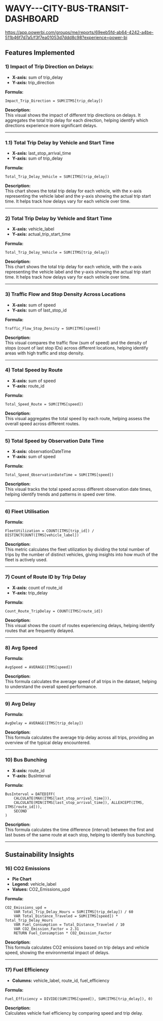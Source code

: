 # WAVY---CITY-BUS-TRANSIT-DASHBOARD

https://app.powerbi.com/groups/me/reports/69eeb5fd-ab64-4242-a4be-511b46f7d7a5/f3f7ea01053d7ddd8c98?experience=power-bi

## Features Implemented

### 1) Impact of Trip Direction on Delays: 

- **X-axis:** sum of trip_delay 
- **Y-axis:** trip_direction 

**Formula:**  
```plaintext
Impact_Trip_Direction = SUM(ITMS[trip_delay])
```

**Description:**  
This visual shows the impact of different trip directions on delays. It aggregates the total trip delay for each direction, helping identify which directions experience more significant delays.

---

### 1.1) Total Trip Delay by Vehicle and Start Time

- **X-axis:** last_stop_arrival_time  
- **Y-axis:** sum of trip_delay  

**Formula:**  
```plaintext
Total_Trip_Delay_Vehicle = SUM(ITMS[trip_delay])
```

**Description:**  
This chart shows the total trip delay for each vehicle, with the x-axis representing the vehicle label and the y-axis showing the actual trip start time. It helps track how delays vary for each vehicle over time.

---

### 2) Total Trip Delay by Vehicle and Start Time

- **X-axis:** vehicle_label  
- **Y-axis:** actual_trip_start_time  

**Formula:**  
```plaintext
Total_Trip_Delay_Vehicle = SUM(ITMS[trip_delay])
```

**Description:**  
This chart shows the total trip delay for each vehicle, with the x-axis representing the vehicle label and the y-axis showing the actual trip start time. It helps track how delays vary for each vehicle over time.

---

### 3) Traffic Flow and Stop Density Across Locations

- **X-axis:** sum of speed  
- **Y-axis:** sum of last_stop_id  

**Formula:**  
```plaintext
Traffic_Flow_Stop_Density = SUM(ITMS[speed])
```

**Description:**  
This visual compares the traffic flow (sum of speed) and the density of stops (count of last stop IDs) across different locations, helping identify areas with high traffic and stop density.

---

### 4) Total Speed by Route

- **X-axis:** sum of speed  
- **Y-axis:** route_id  

**Formula:**  
```plaintext
Total_Speed_Route = SUM(ITMS[speed])
```

**Description:**  
This visual aggregates the total speed by each route, helping assess the overall speed across different routes.

---

### 5) Total Speed by Observation Date Time

- **X-axis:** observationDateTime  
- **Y-axis:** sum of speed  

**Formula:**  
```plaintext
Total_Speed_ObservationDateTime = SUM(ITMS[speed])
```

**Description:**  
This visual tracks the total speed across different observation date times, helping identify trends and patterns in speed over time.

---

### 6) Fleet Utilisation

**Formula:**  
```plaintext
FleetUtilization = COUNT(ITMS[trip_id]) / DISTINCTCOUNT(ITMS[vehicle_label])
```

**Description:**  
This metric calculates the fleet utilization by dividing the total number of trips by the number of distinct vehicles, giving insights into how much of the fleet is actively used.

---

### 7) Count of Route ID by Trip Delay

- **X-axis:** count of route_id  
- **Y-axis:** trip_delay  

**Formula:**  
```plaintext
Count_Route_TripDelay = COUNT(ITMS[route_id])
```

**Description:**  
This visual shows the count of routes experiencing delays, helping identify routes that are frequently delayed.

---

### 8) Avg Speed

**Formula:**  
```plaintext
AvgSpeed = AVERAGE(ITMS[speed])
```

**Description:**  
This formula calculates the average speed of all trips in the dataset, helping to understand the overall speed performance.

---

### 9) Avg Delay

**Formula:**  
```plaintext
AvgDelay = AVERAGE(ITMS[trip_delay])
```

**Description:**  
This formula calculates the average trip delay across all trips, providing an overview of the typical delay encountered.

---

### 10) Bus Bunching

- **X-axis:** route_id  
- **Y-axis:** BusInterval  

**Formula:**  
```plaintext
BusInterval = DATEDIFF(
    CALCULATE(MAX(ITMS[last_stop_arrival_time])),
    CALCULATE(MIN(ITMS[last_stop_arrival_time]), ALLEXCEPT(ITMS, ITMS[route_id])),
    SECOND
)
```

**Description:**  
This formula calculates the time difference (interval) between the first and last buses of the same route at each stop, helping to identify bus bunching.

---

## Sustainability Insights

### 16) CO2 Emissions

- **Pie Chart**  
- **Legend:** vehicle_label  
- **Values:** CO2_Emissions_upd  

**Formula:**  
```plaintext
CO2_Emissions_upd = 
    VAR Total_Trip_Delay_Hours = SUM(ITMS[trip_delay]) / 60
    VAR Total_Distance_Traveled = SUM(ITMS[speed]) * Total_Trip_Delay_Hours
    VAR Fuel_Consumption = Total_Distance_Traveled / 10
    VAR CO2_Emission_Factor = 2.31
    RETURN Fuel_Consumption * CO2_Emission_Factor
```

**Description:**  
This formula calculates CO2 emissions based on trip delays and vehicle speed, showing the environmental impact of delays.

---

### 17) Fuel Efficiency

- **Columns:** vehicle_label, route_id, fuel_efficiency  

**Formula:**  
```plaintext
Fuel_Efficiency = DIVIDE(SUM(ITMS[speed]), SUM(ITMS[trip_delay]), 0)
```

**Description:**  
Calculates vehicle fuel efficiency by comparing speed and trip delay.


